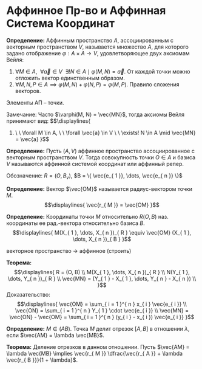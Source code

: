 # Аффинное Пр-во  и Аффинная Система Координат
**Определение:** Аффинным пространство $A$, ассоциированным с векторным пространством $V$, называется множество $A$, для которого задано отображение $\varphi : A \times A \to V$, удовлетворяющее двух аксиомам Вейля:
1. $\forall M \in A, \ \ \forall \vec{a} \in V \ \ \exists! N \in A \mid \varphi(M, N) = \vec{a}$. От каждой точки можно отложить вектор единственным образом.
2. $\forall M, N, P \in A \implies \varphi (M, N) + \varphi(N, P) = \varphi(M ,P)$. Правило сложения векторов. 

Элементы АП – точки. 

Замечание: Часто $\varphi(M, N) = \vec{MN}$, тогда аксиомы Вейля принимают вид: 
$$\displaylines{
1. \ \ \forall M \in A, \ \ \forall \vec{a} \in V \ \ \exists! N \in A \mid \vec{MN} = \vec{a}
}$$

**Определение:** Пусть $(A, V)$ аффинное пространство ассоциированное с векторным пространством $V$. Тогда совокупность точки $O \in A$ и базиса $V$ называются аффинной системой координат или аффинный репер. 

Обозначение: $R = (O, B_{ v })$, $B = \{ \vec{e_{ 1 }}, \dots, \vec{e_{ n }} \}$ 


**Определение:** Вектор $\vec{OM}$ называется радиус-вектором точки $M$. 
$$\displaylines{
\vec{r_{ M }} = \vec{OM}
}$$

**Определение:** Координаты точки $M$ относительно $R(O, B)$ наз. координаты ее рад.-вектора относительно базиса $B$.
$$\displaylines{
M(X_{ 1 }, \dots, X_{ n })_{ R } \equiv \vec{OM} (X_{ 1 }, \dots, X_{ n })_{ B }
}$$

векторное пространство -> аффинное (строить)

**Теорема:** 
$$\displaylines{
R = (O, B) \\ 
M(X_{ 1 }, \dots, X_{ n })_{ R } \\ 
N(Y_{ 1 }, \dots, Y_{ n })_{ R } \\ 
\vec{MN} = (Y_{ 1 } - X_{ 1 }, \dots, Y_{ n } - X_{ n }) \\ 
}$$
Доказательство:
$$\displaylines{
\vec{OM} = \sum_{ i = 1 }^{ n } x_{ i } \vec{e_{ i }} \\ 
\vec{ON} = \sum_{ i = 1 }^{ n } Y_{ 1 } \cdot \vec{e_{ i }} \\ 
\vec{MN} = \vec{ON} - \vec{OM} = \sum_{ i = 1 }^{ n } (y_{ i } - x_{ i }) \vec{e_{ i }} 
}$$

**Определение:** $M \in (AB)$. Точка $M$ делит отрезок $[A, B]$ в отношении $\lambda$, если $\vec{AM} = \lambda \vec{MB}$. 

**Теорема:** Деление отрезков в данном отношении. Пусть $\vec{AM} = \lambda \vec{MB} \implies \vec{r_{ M }} \dfrac{\vec{r_{ A }} + \lambda \vec{r_{ B }}}{1 + \lambda}$. 

